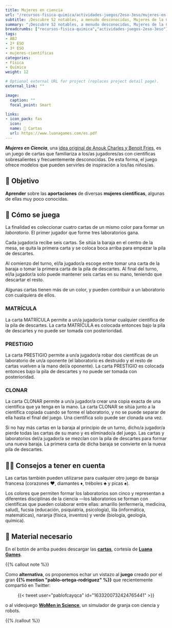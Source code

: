 ```yaml
---
title: Mujeres en ciencia
url: "/recursos-fisica-quimica/actividades-juegos/2eso-3eso/mujeres-en-ciencia"
subtitle: ¡Descubre 52 notables, a menudo desconocidas, Mujeres de la Ciencia!
summary: "¡Descubre 52 notables, a menudo desconocidas, Mujeres de la Ciencia!"
breadcrumbs: ["recursos-fisica-quimica","actividades-juegos-2eso-3eso"]
tags:
- ABJ
- 2º ESO
- 3º ESO
- mujeres-científicas
categories:
- Física
- Química
weight: 12

# Optional external URL for project (replaces project detail page).
external_link: ""

image:
  caption: ""
  focal_point: Smart

links:
- icon_pack: fas
  icon:
  name: 🔗 Cartas
  url: https://www.luanagames.com/es.pdf
---
```


***Mujeres en Ciencia***, una [idea original de Anouk Charles y Benoit Fries](https://www.luanagames.com/index.html), es un juego de cartas que familiariza a los/as jugadores/as con cientíﬁcas sobresalientes y frecuentemente desconocidas. De esta forma, el juego ofrece modelos que pueden servirles de inspiración a los/las niños/as.

## 🎯 Objetivo

**Aprender** sobre las **aportaciones** de diversas **mujeres científicas**, algunas de ellas muy poco conocidas.

## 🎲 Cómo se juega

La finalidad es coleccionar cuatro cartas de un mismo color para formar un *laboratorio*. El primer jugador que forme tres laboratorios gana.

Cada jugador/a recibe seis cartas. Se sitúa la baraja en el centro de la mesa, se quita la primera carta y se coloca boca arriba para empezar la pila de descartes.

Al comienzo del turno, el/la jugador/a escoge entre tomar una carta de la baraja o tomar la primera carta de la pila de descartes. Al final del turno, el/la jugador/a solo puede mantener seis cartas en su mano, teniendo que descartar el resto.

Algunas cartas tienen más de un color, y pueden contribuir a un laboratorio con cualquiera de ellos.

### MATRÍCULA
La carta MATRÍCULA permite a un/a jugador/a tomar cualquier científica de la pila de descartes. La carta MATRÍCULA es colocada entonces bajo la pila de descartes y no puede ser tomada con posterioridad.

### PRESTIGIO
La carta PRESTIGIO permite a un/a jugador/a robar dos científicas de un laboratorio de un/a oponente (el laboratorio es destruido y el resto de cartas vuelven a la mano del/a oponente). La carta PRESTIGIO es colocada entonces bajo la pila de descartes y no puede ser tomada con posterioridad.

### CLONAR
La carta CLONAR permite a un/a jugador/a crear una copia exacta de una científica que ya tenga en la mano. La carta CLONAR se sitúa junto a la científica copiada cuando se forme el laboratorio, y no se puede separar de ella hasta el final del juego. Una científica solo puede ser clonada una vez.

Si no hay más cartas en la baraja al principio de un turno, dicho/a jugador/a pierde todas las cartas de su mano y es eliminado/a del juego. Las cartas y laboratorios del/a jugador/a se mezclan con la pila de descartes para formar una nueva baraja. La primera carta de dicha baraja se convierte en la nueva pila de descartes.

## 🧑‍🏫 Consejos a tener en cuenta

Las cartas también pueden utilizarse para cualquier otro juego de baraja francesa (corazones &hearts;, diamantes &diams;, tréboles &clubs; y picas &spades;).

Los colores que permiten formar los laboratorios son cinco y representan a diferentes disciplinas de la ciencia &mdash;los laboratorios se forman con científicas que pueden colaborar entre ellas: amarillo (enfermería, medicina, salud), fucsia (educación, psiquiatría, psicología), lila (informática, matemáticas), naranja (física, inventos) y verde (biología, geología, química). 

## 💼 Material necesario

En el botón de arriba puedes descargar las [**cartas**](https://www.luanagames.com/es.pdf), cortesía de [**Luana Games**](https://www.luanagames.com/index.es.html).

{{% callout note %}}

Como **alternativa**, os proponemos echar un vistazo al **juego** creado por el gran **{{% mention "pablo-ortega-rodriguez" %}}** que recientemente compartió en Twitter:

<div align="center">
{{< tweet user="pablofcayqca" id="1633200732424765441" >}}
</div>

o al videojuego [**WoMen in Science**](https://store.steampowered.com/app/1097210/WoMen_in_Science/), un simulador de granja con ciencia y robots.

{{% /callout %}}